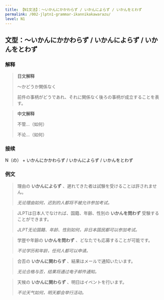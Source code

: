 ```yaml
---
title: 【N1文法】：〜いかんにかかわらず / いかんによらず / いかんをとわず
permalink: /002-jlptn1-grammar-ikannikakawarazu/
level: N1
---
```


## 文型：〜いかんにかかわらず / いかんによらず / いかんをとわず

### 解释

> **日文解释**
> 
> 〜かどうか関係なく
>
> 前件の事柄がどうであれ、それに関係なく後ろの事柄が成立することを表す。

> **中文解释**
> 
> 不管…（如何）
>
> 不论…（如何）

### 接续

N（の） + いかんにかかわらず / いかんによらず / いかんをとわず

### 例文

> 理由の **いかんによらず** 、遅れてきた者は試験を受けることは許されません。
>
> *无论理由如何，迟到的人都将不被允许参加考试。*

> JLPTは日本人でなければ、国籍、年齢、性別の **いかんを問わず** 受験することができます。
>
> *JLPT无论国籍、年龄、性别如何，非日本国民都可以参加考试。*

> 学歴や年齢の **いかんを問わず** 、どなたでも応募することが可能です。
>
> *不论学历和年龄，任何人都可以申请。*

> 合否の **いかんに関わらず** 、結果はメールで通知いたいます。
>
> *无论合格与否，结果将通过电子邮件通知。*

> 天候の **いかんに関わらず** 、明日はイベントを行います。
>
> *不论天气如何，明天都会举行活动。*
